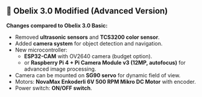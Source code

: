 ## 🔹 Obelix 3.0 Modified (Advanced Version)

**Changes compared to Obelix 3.0 Basic:**
- Removed **ultrasonic sensors** and **TCS3200 color sensor**.  
- Added **camera system** for object detection and navigation.  
- New microcontroller:  
  - **ESP32-CAM** with OV2640 camera (budget option).  
  - or **Raspberry Pi 4 + Pi Camera Module v3 (12MP, autofocus)** for advanced image processing.  
- Camera can be mounted on **SG90 servo** for dynamic field of view.  
- Motors: **NovaMax Enkoderli 6V 500 RPM Mikro DC Motor** with encoder.  
- Power switch: **ON/OFF switch**.

